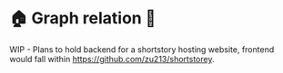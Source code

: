 # 🏠 Graph relation 🧱

WIP - Plans to hold backend for a shortstory hosting website, frontend would fall within https://github.com/zu213/shortstorey.